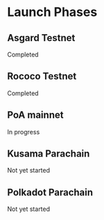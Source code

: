 # Launch Phases

## Asgard Testnet

Completed

## Rococo Testnet

Completed

## PoA mainnet

In progress

## Kusama Parachain

Not yet started

## Polkadot Parachain

Not yet started


